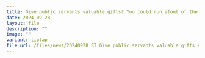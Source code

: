 ```yaml
---
title: Give public servants valuable gifts? You could run afoul of the law
date: 2024-09-28
layout: file
description: ""
image: ""
variant: tiptap
file_url: /files/news/20240928_ST_Give_public_servants_valuable_gifts_you_could_run_afoul_of_the_law.pdf
---
```

